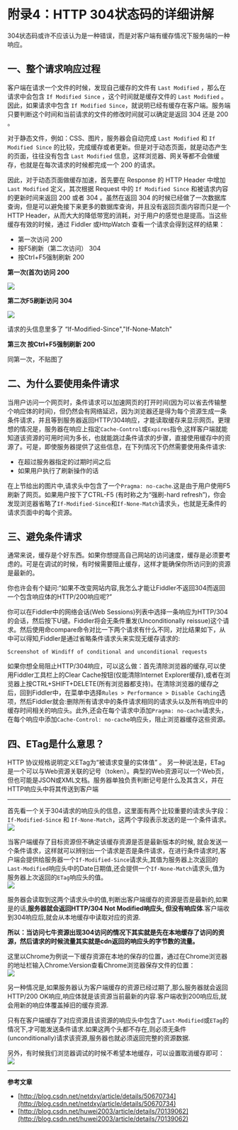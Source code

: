 # 附录4：HTTP 304状态码的详细讲解

304状态码或许不应该认为是一种错误，而是对客户端有缓存情况下服务端的一种响应。

## 一、整个请求响应过程

客户端在请求一个文件的时候，发现自己缓存的文件有 `Last Modified` ，那么在请求中会包含 `If Modified Since` ，这个时间就是缓存文件的 `Last Modified` 。因此，如果请求中包含 `If Modified Since`，就说明已经有缓存在客户端。服务端只要判断这个时间和当前请求的文件的修改时间就可以确定是返回 304 还是 200 。

对于静态文件，例如：CSS、图片，服务器会自动完成 `Last Modified` 和 `If Modified Since` 的比较，完成缓存或者更新。但是对于动态页面，就是动态产生的页面，往往没有包含 `Last Modified` 信息，这样浏览器、网关等都不会做缓存，也就是在每次请求的时候都完成一个 200 的请求。

因此，对于动态页面做缓存加速，首先要在 Response 的 HTTP Header 中增加 `Last Modified` 定义，其次根据 Request 中的 `If Modified Since` 和被请求内容的更新时间来返回 200 或者 304 。虽然在返回 304 的时候已经做了一次数据库查询，但是可以避免接下来更多的数据库查询，并且没有返回页面内容而只是一个 HTTP Header，从而大大的降低带宽的消耗，对于用户的感觉也是提高。当这些缓存有效的时候，通过 Fiddler 或HttpWatch 查看一个请求会得到这样的结果：

* 第一次访问 200
* 按F5刷新（第二次访问） 304
* 按Ctrl+F5强制刷新 200

**第一次\(首次\)访问 200**

![](http://img.blog.csdn.net/20170412095401308?watermark/2/text/aHR0cDovL2Jsb2cuY3Nkbi5uZXQvaHV3ZWkyMDAz/font/5a6L5L2T/fontsize/400/fill/I0JBQkFCMA==/dissolve/70/gravity/Center)

**第二次F5刷新访问 304**

![](http://img.blog.csdn.net/20170412095455308?watermark/2/text/aHR0cDovL2Jsb2cuY3Nkbi5uZXQvaHV3ZWkyMDAz/font/5a6L5L2T/fontsize/400/fill/I0JBQkFCMA==/dissolve/70/gravity/Center)

请求的头信息里多了 “If-Modified-Since","If-None-Match"

**第三次 按Ctrl+F5强制刷新 200**

同第一次，不贴图了

## 二、为什么要使用条件请求

当用户访问一个网页时，条件请求可以加速网页的打开时间\(因为可以省去传输整个响应体的时间\)，但仍然会有网络延迟，因为浏览器还是得为每个资源生成一条条件请求，并且等到服务器返回HTTP/304响应，才能读取缓存来显示网页。更理想的情况是，服务器在响应上指定`Cache-Control`或`Expires`指令,这样客户端就能知道该资源的可用时间为多长，也就能跳过条件请求的步骤，直接使用缓存中的资源了。可是，即使服务器提供了这些信息，在下列情况下仍然需要使用条件请求:

* 在超过服务器指定的过期时间之后
* 如果用户执行了刷新操作的话

在上节给出的图片中,请求头中包含了一个`Pragma: no-cache`.这是由于用户使用F5刷新了网页。如果用户按下了CTRL-F5 \(有时称之为“强刷-hard refresh”\)，你会发现浏览器省略了`If-Modified-Since`和`If-None-Match`请求头，也就是无条件的请求页面中的每个资源。

## 三、避免条件请求

通常来说，缓存是个好东西。如果你想提高自己网站的访问速度，缓存是必须要考虑的。可是在调试的时候，有时候需要阻止缓存，这样才能确保你所访问到的资源是最新的。

你也许会有个疑问:“如果不改变网站内容,我怎么才能让Fiddler不返回304而返回一个包含响应体的HTTP/200响应呢?”

你可以在Fiddler中的网络会话\(Web Sessions\)列表中选择一条响应为HTTP/304的会话，然后按下U键。Fiddler将会无条件重发\(Unconditionally reissue\)这个请求。然后使用命compare命令对比一下两个请求有什么不同，对比结果如下，从中可以得知,Fiddler是通过省略条件请求头来实现无缓存请求的:

```
Screenshot of Windiff of conditional and unconditional requests
```

如果你想全局阻止HTTP/304响应，可以这么做：首先清除浏览器的缓存,可以使用Fiddler工具栏上的Clear Cache按钮\(仅能清除Internet Explorer缓存\),或者在浏览器上按CTRL+SHIFT+DELETE\(所有浏览器都支持\)。在清除浏览器的缓存之后，回到Fiddler中，在菜单中选择`Rules > Performance > Disable Caching`选项，然后Fiddler就会:删除所有请求中的条件请求相同的请求头以及所有响应中的缓存时间相关的响应头。此外,还会在每个请求中添加`Pragma: no-cache`请求头，在每个响应中添加`Cache-Control: no-cache`响应头，阻止浏览器缓存这些资源。

## 四、ETag是什么意思？

HTTP 协议规格说明定义ETag为“被请求变量的实体值” 。 另一种说法是，ETag是一个可以与Web资源关联的记号（token）。典型的Web资源可以一个Web页，但也可能是JSON或XML文档。服务器单独负责判断记号是什么及其含义，并在HTTP响应头中将其传送到客户端

---

首先看一个关于304请求的响应头的信息，这里面有两个比较重要的请求头字段：`If-Modified-Since` 和 `If-None-Match`，这两个字段表示发送的是一个条件请求。  
![](http://7xkn2v.dl1.z0.glb.clouddn.com/QQ20160215-0.png)

当客户端缓存了目标资源但不确定该缓存资源是否是最新版本的时候, 就会发送一个条件请求，这样就可以辨别出一个请求是否是条件请求，在进行条件请求时,客户端会提供给服务器一个`If-Modified-Since`请求头,其值为服务器上次返回的`Last-Modified`响应头中的Date日期值,还会提供一个`If-None-Match`请求头,值为服务器上次返回的`ETag`响应头的值。  
![](http://7xkn2v.dl1.z0.glb.clouddn.com/QQ20160215-1.png)

服务器会读取到这两个请求头中的值,判断出客户端缓存的资源是否是最新的,如果是的话,**服务器就会返回HTTP/304 Not Modified响应头, 但没有响应体**.客户端收到304响应后,就会从本地缓存中读取对应的资源.

**所以：当访问七牛资源出现304访问的情况下其实就是先在本地缓存了访问的资源，然后请求的时候流量其实就是cdn返回的响应头的字节数的流量。**

这里以Chrome为例说一下缓存资源在本地的保存的位置，通过在Chrome浏览器的地址栏输入Chrome:Version查看Chrome浏览器保存文件的位置：  
![](http://7xkn2v.dl1.z0.glb.clouddn.com/QQ20160215-2.png)

另一种情况是,如果服务器认为客户端缓存的资源已经过期了,那么服务器就会返回HTTP/200 OK响应,响应体就是该资源当前最新的内容.客户端收到200响应后,就会用新的响应体覆盖掉旧的缓存资源.

只有在客户端缓存了对应资源且该资源的响应头中包含了`Last-Modified`或`ETag`的情况下,才可能发送条件请求.如果这两个头都不存在,则必须无条件\(unconditionally\)请求该资源,服务器也就必须返回完整的资源数据.

另外，有时候我们浏览器调试的时候不希望本地缓存，可以设置取消缓存即可：  
![](http://7xkn2v.dl1.z0.glb.clouddn.com/QQ20160215-3.png)

---

**参考文章**

* [http://blog.csdn.net/netdxy/article/details/50670734](http://blog.csdn.net/netdxy/article/details/50670734)
* [http://blog.csdn.net/huwei2003/article/details/70139062](http://blog.csdn.net/huwei2003/article/details/70139062)



